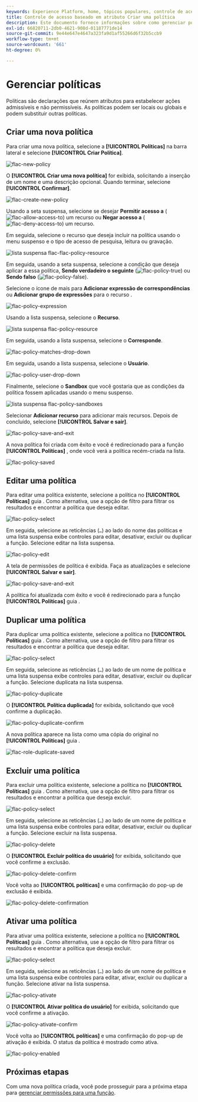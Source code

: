```yaml
---
keywords: Experience Platform, home, tópicos populares, controle de acesso, controle de acesso baseado em atributos, ABAC
title: Controle de acesso baseado em atributo Criar uma política
description: Este documento fornece informações sobre como gerenciar políticas por meio da interface de Permissões no Adobe Experience Cloud
exl-id: 66820711-2db0-4621-908d-01187771de14
source-git-commit: 9e44e647e4647a323fa9d1af55266d6f32b5ccb9
workflow-type: tm+mt
source-wordcount: '661'
ht-degree: 0%

---
```


# Gerenciar políticas

Políticas são declarações que reúnem atributos para estabelecer ações admissíveis e não permissíveis. As políticas podem ser locais ou globais e podem substituir outras políticas.

## Criar uma nova política

Para criar uma nova política, selecione a **[!UICONTROL Políticas]** na barra lateral e selecione **[!UICONTROL Criar Política]**.

![flac-new-policy](../../images/flac-ui/flac-new-policy.png)

O **[!UICONTROL Criar uma nova política]** for exibida, solicitando a inserção de um nome e uma descrição opcional. Quando terminar, selecione **[!UICONTROL Confirmar]**.

![flac-create-new-policy](../../images/flac-ui/flac-create-new-policy.png)

Usando a seta suspensa, selecione se desejar **Permitir acesso a** (![flac-allow-access-to](../../images/flac-ui/flac-permit-access-to.png)) um recurso ou **Negar acesso a** (![flac-deny-access-to](../../images/flac-ui/flac-deny-access-to.png)) um recurso.

Em seguida, selecione o recurso que deseja incluir na política usando o menu suspenso e o tipo de acesso de pesquisa, leitura ou gravação.

![lista suspensa flac-flac-policy-resource](../../images/flac-ui/flac-policy-resource-dropdown.png)

Em seguida, usando a seta suspensa, selecione a condição que deseja aplicar a essa política, **Sendo verdadeiro o seguinte** (![flac-policy-true](../../images/flac-ui/flac-policy-true.png)) ou **Sendo falso** (![flac-policy-false](../../images/flac-ui/flac-policy-false.png)).

Selecione o ícone de mais para **Adicionar expressão de correspondências** ou **Adicionar grupo de expressões** para o recurso .

![flac-policy-expression](../../images/flac-ui/flac-policy-expression.png)

Usando a lista suspensa, selecione o **Recurso**.

![lista suspensa flac-policy-resource](../../images/flac-ui/flac-policy-resource-dropdown-1.png)

Em seguida, usando a lista suspensa, selecione o **Corresponde**.

![flac-policy-matches-drop-down](../../images/flac-ui/flac-policy-matches-dropdown.png)

Em seguida, usando a lista suspensa, selecione o **Usuário**.

![flac-policy-user-drop-down](../../images/flac-ui/flac-policy-user-dropdown.png)

Finalmente, selecione o **Sandbox** que você gostaria que as condições da política fossem aplicadas usando o menu suspenso.

![lista suspensa flac-policy-sandboxes](../../images/flac-ui/flac-policy-sandboxes-dropdown.png)

Selecionar **Adicionar recurso** para adicionar mais recursos. Depois de concluído, selecione **[!UICONTROL Salvar e sair]**.

![flac-policy-save-and-exit](../../images/flac-ui/flac-policy-save-and-exit.png)

A nova política foi criada com êxito e você é redirecionado para a função **[!UICONTROL Políticas]** , onde você verá a política recém-criada na lista.

![flac-policy-saved](../../images/flac-ui/flac-policy-saved.png)

## Editar uma política

Para editar uma política existente, selecione a política no **[!UICONTROL Políticas]** guia . Como alternativa, use a opção de filtro para filtrar os resultados e encontrar a política que deseja editar.

![flac-policy-select](../../images/flac-ui/flac-policy-select.png)

Em seguida, selecione as reticências (`…`) ao lado do nome das políticas e uma lista suspensa exibe controles para editar, desativar, excluir ou duplicar a função. Selecione editar na lista suspensa.

![flac-policy-edit](../../images/flac-ui/flac-policy-edit.png)

A tela de permissões de política é exibida. Faça as atualizações e selecione **[!UICONTROL Salvar e sair]**.

![flac-policy-save-and-exit](../../images/flac-ui/flac-policy-save-and-exit.png)

A política foi atualizada com êxito e você é redirecionado para a função **[!UICONTROL Políticas]** guia .

## Duplicar uma política

Para duplicar uma política existente, selecione a política no **[!UICONTROL Políticas]** guia . Como alternativa, use a opção de filtro para filtrar os resultados e encontrar a política que deseja editar.

![flac-policy-select](../../images/flac-ui/flac-policy-select.png)

Em seguida, selecione as reticências (`…`) ao lado de um nome de política e uma lista suspensa exibe controles para editar, desativar, excluir ou duplicar a função. Selecione duplicata na lista suspensa.

![flac-policy-duplicate](../../images/flac-ui/flac-policy-duplicate.png)

O **[!UICONTROL Política duplicada]** for exibida, solicitando que você confirme a duplicação.

![flac-policy-duplicate-confirm](../../images/flac-ui/flac-duplicate-confirm.png)

A nova política aparece na lista como uma cópia do original no **[!UICONTROL Políticas]** guia .

![flac-role-duplicate-saved](../../images/flac-ui/flac-role-duplicate-saved.png)

## Excluir uma política

Para excluir uma política existente, selecione a política no **[!UICONTROL Políticas]** guia . Como alternativa, use a opção de filtro para filtrar os resultados e encontrar a política que deseja excluir.

![flac-policy-select](../../images/flac-ui/flac-policy-select.png)

Em seguida, selecione as reticências (`…`) ao lado de um nome de política e uma lista suspensa exibe controles para editar, desativar, excluir ou duplicar a função. Selecione excluir na lista suspensa.

![flac-policy-delete](../../images/flac-ui/flac-policy-delete.png)

O **[!UICONTROL Excluir política do usuário]** for exibida, solicitando que você confirme a exclusão.

![flac-policy-delete-confirm](../../images/flac-ui/flac-policy-delete-confirm.png)

Você volta ao **[!UICONTROL políticas]** e uma confirmação do pop-up de exclusão é exibida.

![flac-policy-delete-confirmation](../../images/flac-ui/flac-policy-delete-confirmation.png)

## Ativar uma política

Para ativar uma política existente, selecione a política no **[!UICONTROL Políticas]** guia . Como alternativa, use a opção de filtro para filtrar os resultados e encontrar a política que deseja excluir.

![flac-policy-select](../../images/flac-ui/flac-policy-select.png)

Em seguida, selecione as reticências (`…`) ao lado de um nome de política e uma lista suspensa exibe controles para editar, ativar, excluir ou duplicar a função. Selecione ativar na lista suspensa.

![flac-policy-ativate](../../images/flac-ui/flac-policy-delete.png)

O **[!UICONTROL Ativar política do usuário]** for exibida, solicitando que você confirme a ativação.

![flac-policy-ativate-confirm](../../images/flac-ui/flac-policy-activate-confirm.png)

Você volta ao **[!UICONTROL políticas]** e uma confirmação do pop-up de ativação é exibida. O status da política é mostrado como ativa.

![flac-policy-enabled](../../images/flac-ui/flac-policy-activated.png)

## Próximas etapas

Com uma nova política criada, você pode prosseguir para a próxima etapa para [gerenciar permissões para uma função](permissions.md).
